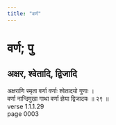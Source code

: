 ```yaml
---
title: "वर्ण"
---
```


# वर्ण; पु
## अक्षर, श्वेतादि, द्विजादि
अक्षराणि स्मृता वर्णा वर्णाः श्वेतादयो गुणाः ।<br />वर्णा नान्दिमुखा गाथा वर्णा ज्ञेया द्विजादयः ॥ २९ ॥<br />verse 1.1.1.29<br />page 0003

